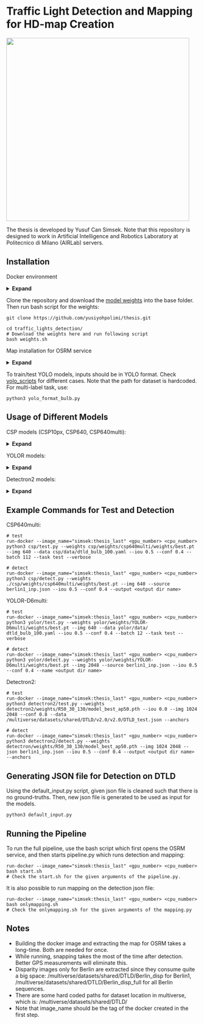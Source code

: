 # Traffic Light Detection and Mapping for HD-map Creation

<img src="https://github.com/yusiyohpolimi/thesis/edit/main/diagram_new.jpg" height="480">

The thesis is developed by Yusuf Can Simsek. Note that this repository is designed to work in Artificial Intelligence and Robotics Laboratory at Politecnico di Milano (AIRLab) servers.

## Installation

Docker environment
<details><summary> <b>Expand</b> </summary>

```
# Build the docker container which has the all components to run OSRM service, YOLO models and detectron2 models
docker build --rm -t <tag> -f Venv .  
```

</details>

Clone the repository and download the [model weights](https://polimi365-my.sharepoint.com/personal/10622973_polimi_it/_layouts/15/onedrive.aspx?id=%2Fpersonal%2F10622973_polimi_it%2FDocuments%2FTesi%2Ftesi%20Yusuf%2Fmodel_weights&ga=1) into the base folder. Then run bash script for the weights:
```
git clone https://github.com/yusiyohpolimi/thesis.git

cd traffic_lights_detection/
# Download the weights here and run following script
bash weights.sh
```
  
Map installation for OSRM service
<details><summary> <b>Expand</b> </summary>

```
cd osrm/
# To download all the germany map:
wget http://download.geofabrik.de/europe/germany-latest.osm.pbf

# For just Berlin:
wget http://download.geofabrik.de/europe/germany/berlin-latest.osm.pbf


# Extract the downloaded map:
run-docker --image_name="simsek:thesis_last" '' '' osrm-extract -p /osrm-backend/profiles/car.lua germany-latest.osm.pbf

# Partition:
run-docker --image_name="simsek:thesis_last" '' '' osrm-partition germany-latest.osrm

# Customize:
run-docker --image_name="simsek:thesis_last" '' '' osrm-customize germany-latest.osrm 

# Do not forget to change the tag if you need
```

</details>
  
To train/test YOLO models, inputs should be in YOLO format. Check [yolo_scripts](https://github.com/AIRLab-POLIMI/traffic_lights_detection/tree/main/yolo_scripts) for different cases. Note that the path for dataset is hardcoded. For multi-label task, use:
```
python3 yolo_format_bulb.py
```  

## Usage of Different Models

CSP models (CSP10px, CSP640, CSP640multi):
<details><summary> <b>Expand</b> </summary>  

```
train.py	
          --weights <path of the initial weights> 
          --cfg <model.yaml/.cfg path>
          --data <data.yaml path>
          --epochs
          --batch-size
          --img-size <single int input, e.g. 640>
          --rect <rectangular training option for non square input sizes>
          --resume <resuming from given weight>
          --logdir <logging directory>
          # check help for other arguments

test.py		
          --weights 
          --data 
          --batch-size
          --img-size
          --conf-thres <object confidence score threshold>
          --iou-thres <IOU threshold for NMS>
          --task <'val', 'test'>
          --verbose <report results by class in bash>
          # check help for other arguments

detect.py 	
            --weights
            --source <path of the input json file with image paths and vehicle data>
            --output <folder to save detection outputs>
            --img-size
            --conf-thres
            --iou-thres
            # check help for other arguments
```
</details>
  
  
YOLOR models:
<details><summary> <b>Expand</b> </summary>  

```
train.py	
          --weights <path of the initial weights> 
          --cfg <model.yaml/.cfg path>
          --data <data.yaml path>
          --epochs
          --batch-size
          --img-size <single int input, e.g. 1280>
          --rect <rectangular training option for non square input sizes>
          --resume <resuming from given weight>
          --name <works like logdir in CSP models>		
          # check help for other arguments

test.py		
          --weights 
          --data 
          --batch-size
          --img-size
          --conf-thres <object confidence score threshold>
          --iou-thres <IOU threshold for NMS>
          --task <'val', 'test'>
          --verbose <report results by class in bash>
          --name <save folder for the results and plots>
          # check help for other arguments

detect.py 	
          --weights
          --source <path of the input json file with image paths and vehicle data>
          --name <folder to save detection outputs>
          --img-size
          --conf-thres
          --iou-thres
          # check help for other arguments
```
</details>
  
  
Detectron2 models:
<details><summary> <b>Expand</b> </summary>  

```
train.py	
          --weights <path of the initial weights> 
          --data <json file of the trainset>
          --epochs
          --batch-size
          --img-size <single int input, e.g. 1024 2048>	
          --resume <resuming from given weight>
          --logdir <works like logdir in CSP models>
          --anchors <using custom anchors generated>	
          # check help for other arguments

test.py		
          --weights 
          --data <json file of the validation/test set, use train json for validaiton task>
          --img-size
          --conf <object confidence score threshold>
          --iou <IOU threshold for NMS>
          --task <'val', 'test'>
          --logdir <save folder for the results and plots>
          --ratio <ratio of the test set to be used>
          --anchors
          # check help for other arguments

detect.py 	
          --weights
          --json-path <path of the input json file with image paths and vehicle data>
          --output <folder to save detection outputs>
          --img-size
          --conf
          --iou
          --anchors
          # check help for other arguments
```
</details>
 
## Example Commands for Test and Detection

CSP640multi:
``` 
# test
run-docker --image_name="simsek:thesis_last" <gpu_number> <cpu_number> python3 csp/test.py --weights csp/weights/csp640multi/weights/best.pt --img 640 --data csp/data/dtld_bulb_100.yaml --iou 0.5 --conf 0.4 --batch 112 --task test --verbose

# detect
run-docker --image_name="simsek:thesis_last" <gpu_number> <cpu_number> python3 csp/detect.py --weights ./csp/weights/csp640multi/weights/best.pt --img 640 --source berlin1_inp.json --iou 0.5 --conf 0.4 --output <output dir name>
```

YOLOR-D6multi:
``` 
# test
run-docker --image_name="simsek:thesis_last" <gpu_number> <cpu_number> python3 yolor/test.py --weights yolor/weights/YOLOR-D6multi/weights/best.pt --img 640 --data yolor/data/ dtld_bulb_100.yaml --iou 0.5 --conf 0.4 --batch 12 --task test --verbose

# detect
run-docker --image_name="simsek:thesis_last" <gpu_number> <cpu_number> python3 yolor/detect.py --weights yolor/weights/YOLOR-D6multi/weights/best.pt --img 2048 --source berlin1_inp.json --iou 0.5 --conf 0.4 --name <output dir name>
```

Detectron2:
```
# test
run-docker --image_name="simsek:thesis_last" <gpu_number> <cpu_number> python3 detectron2/test.py --weights detectron2/weights/R50_30_130/model_best_ap50.pth --iou 0.0 --img 1024 2048 --conf 0.8 --data /multiverse/datasets/shared/DTLD/v2.0/v2.0/DTLD_test.json --anchors

# detect
run-docker --image_name="simsek:thesis_last" <gpu_number> <cpu_number> python3 detectron2/detect.py --weights detectron/weights/R50_30_130/model_best_ap50.pth --img 1024 2048 --json berlin1_inp.json --iou 0.5 --conf 0.4 --output <output dir name> --anchors
```

## Generating JSON file for Detection on DTLD

Using the default_input.py script, given json file is cleaned such that there is no ground-truths. Then, new json file is generated to be used as input for the models.
```
python3 default_input.py
```

## Running the Pipeline

To run the full pipeline, use the bash script which first opens the OSRM service, and then starts pipeline.py which runs detection and mapping:
```
run-docker --image_name="simsek:thesis_last" <gpu_number> <cpu_number> bash start.sh
# Check the start.sh for the given arguments of the pipeline.py.
```

It is also possible to run mapping on the detection json file:
```
run-docker --image_name="simsek:thesis_last" <gpu_number> <cpu_number> bash onlymapping.sh
# Check the onlymapping.sh for the given arguments of the mapping.py
```

## Notes
 
*	Building the docker image and extracting the map for OSRM takes a long-time. Both are needed for once.
*	While running, snapping takes the most of the time after detection. Better GPS measurements will eliminate this.
*	Disparity images only for Berlin are extracted since they consume quite a big space: 
  /multiverse/datasets/shared/DTLD/Berlin_disp for Berlin1, /multiverse/datasets/shared/DTLD/Berlin_disp_full for all Berlin sequences.
*	There are some hard coded paths for dataset location in multiverse, which is: 
  /multiverse/datasets/shared/DTLD/
*	Note that image_name should be the tag of the docker created in the first step.


 
